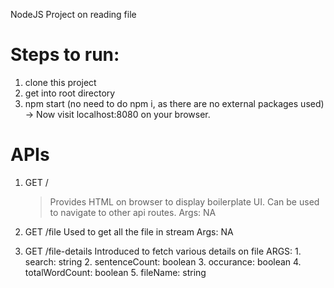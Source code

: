 NodeJS Project on reading file

# Steps to run:
1. clone this project
2. get into root directory
3. npm start (no need to do npm i, as there are no external packages used)
 -> Now visit localhost:8080 on your browser.


 # APIs
 1. GET /
    > Provides HTML on browser to display boilerplate UI.
    > Can be used to navigate to other api routes.
    Args: NA

2. GET /file
    Used to get all the file in stream
    Args: NA

3. GET /file-details
    Introduced to fetch various details on file
    ARGS:
        1. search: string
        2. sentenceCount: boolean
        3. occurance: boolean
        4. totalWordCount: boolean
        5. fileName: string
